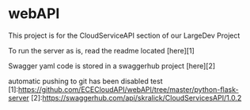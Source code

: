 # webAPI

This project is for the CloudServiceAPI section of our LargeDev Project

To run the server as is, read the readme located [here][1]

Swagger yaml code is stored in a swaggerhub project [here][2] 

automatic pushing to git has been disabled 
test
[1]:https://github.com/ECECloudAPI/webAPI/tree/master/python-flask-server
[2]:https://swaggerhub.com/api/skralick/CloudServicesAPI/1.0.2
